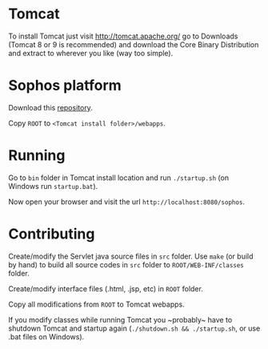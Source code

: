 # Tomcat

To install Tomcat just visit http://tomcat.apache.org/ go to Downloads
(Tomcat 8 or 9 is recommended) and download the Core Binary Distribution
and extract to wherever you like (way too simple).

# Sophos platform

Download this [repository](https://github.com/naumazeredo/cp-platform-proto).

Copy `ROOT` to `<Tomcat install folder>/webapps`.

# Running

Go to `bin` folder in Tomcat install location and run `./startup.sh` (on Windows
run `startup.bat`).

Now open your browser and visit the url `http://localhost:8080/sophos`.

# Contributing

Create/modify the Servlet java source files in `src` folder. Use `make` (or build by hand)
to build all source codes in `src` folder to `ROOT/WEB-INF/classes` folder.

Create/modify interface files (.html, .jsp, etc) in `ROOT` folder.

Copy all modifications from `ROOT` to Tomcat webapps.

If you modify classes while running Tomcat you ~probably~ have to shutdown Tomcat and
startup again (`./shutdown.sh && ./startup.sh`, or use .bat files on Windows).

